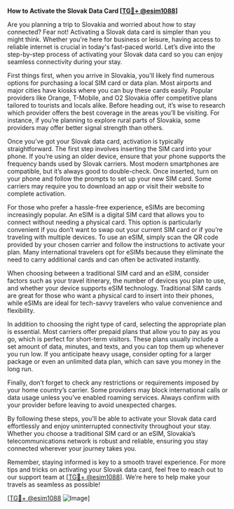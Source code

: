 **How to Activate the Slovak Data Card [[TG💪+ @esim1088](https://t.me/s/esim1088)]**

Are you planning a trip to Slovakia and worried about how to stay connected? Fear not! Activating a Slovak data card is simpler than you might think. Whether you're here for business or leisure, having access to reliable internet is crucial in today's fast-paced world. Let’s dive into the step-by-step process of activating your Slovak data card so you can enjoy seamless connectivity during your stay.

First things first, when you arrive in Slovakia, you'll likely find numerous options for purchasing a local SIM card or data plan. Most airports and major cities have kiosks where you can buy these cards easily. Popular providers like Orange, T-Mobile, and O2 Slovakia offer competitive plans tailored to tourists and locals alike. Before heading out, it’s wise to research which provider offers the best coverage in the areas you’ll be visiting. For instance, if you’re planning to explore rural parts of Slovakia, some providers may offer better signal strength than others.

Once you’ve got your Slovak data card, activation is typically straightforward. The first step involves inserting the SIM card into your phone. If you’re using an older device, ensure that your phone supports the frequency bands used by Slovak carriers. Most modern smartphones are compatible, but it’s always good to double-check. Once inserted, turn on your phone and follow the prompts to set up your new SIM card. Some carriers may require you to download an app or visit their website to complete activation.

For those who prefer a hassle-free experience, eSIMs are becoming increasingly popular. An eSIM is a digital SIM card that allows you to connect without needing a physical card. This option is particularly convenient if you don’t want to swap out your current SIM card or if you’re traveling with multiple devices. To use an eSIM, simply scan the QR code provided by your chosen carrier and follow the instructions to activate your plan. Many international travelers opt for eSIMs because they eliminate the need to carry additional cards and can often be activated instantly.

When choosing between a traditional SIM card and an eSIM, consider factors such as your travel itinerary, the number of devices you plan to use, and whether your device supports eSIM technology. Traditional SIM cards are great for those who want a physical card to insert into their phones, while eSIMs are ideal for tech-savvy travelers who value convenience and flexibility.

In addition to choosing the right type of card, selecting the appropriate plan is essential. Most carriers offer prepaid plans that allow you to pay as you go, which is perfect for short-term visitors. These plans usually include a set amount of data, minutes, and texts, and you can top them up whenever you run low. If you anticipate heavy usage, consider opting for a larger package or even an unlimited data plan, which can save you money in the long run.

Finally, don’t forget to check any restrictions or requirements imposed by your home country’s carrier. Some providers may block international calls or data usage unless you’ve enabled roaming services. Always confirm with your provider before leaving to avoid unexpected charges.

By following these steps, you’ll be able to activate your Slovak data card effortlessly and enjoy uninterrupted connectivity throughout your stay. Whether you choose a traditional SIM card or an eSIM, Slovakia’s telecommunications network is robust and reliable, ensuring you stay connected wherever your journey takes you.

Remember, staying informed is key to a smooth travel experience. For more tips and tricks on activating your Slovak data card, feel free to reach out to our support team at [[TG💪+ @esim1088](https://t.me/s/esim1088)]. We’re here to help make your travels as seamless as possible!

[[TG💪+ @esim1088](https://t.me/s/esim1088) ![Image](https://i.postimg.cc/Y0z9fWf4/image.png)]